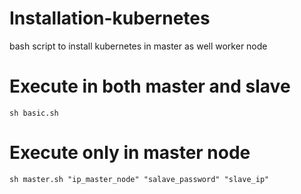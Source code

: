 # Installation-kubernetes
bash script to install kubernetes in master as well worker node 

# Execute in both master and slave

```sh basic.sh ```


# Execute only in master node


```sh master.sh "ip_master_node" "salave_password" "slave_ip" ```
